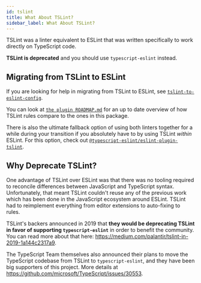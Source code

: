 ```yaml
---
id: tslint
title: What About TSLint?
sidebar_label: What About TSLint?
---
```


TSLint was a linter equivalent to ESLint that was written specifically to work directly on TypeScript code.

**TSLint is deprecated** and you should use `typescript-eslint` instead.

## Migrating from TSLint to ESLint

If you are looking for help in migrating from TSLint to ESLint, see [`tslint-to-eslint-config`](https://github.com/typescript-eslint/tslint-to-eslint-config).

You can look at [`the plugin ROADMAP.md`](https://github.com/typescript-eslint/typescript-eslint/blob/master/packages/eslint-plugin/ROADMAP.md) for an up to date overview of how TSLint rules compare to the ones in this package.

There is also the ultimate fallback option of using both linters together for a while during your transition if you
absolutely have to by using TSLint _within_ ESLint.
For this option, check out [`@typescript-eslint/eslint-plugin-tslint`](https://github.com/typescript-eslint/typescript-eslint/tree/master/packages/eslint-plugin-tslint).

## Why Deprecate TSLint?

One advantage of TSLint over ESLint was that there was no tooling required to reconcile differences between JavaScript and TypeScript syntax.
Unfortunately, that meant TSLint couldn't reuse any of the previous work which has been done in the JavaScript ecosystem around ESLint.
TSLint had to reimplement everything from editor extensions to auto-fixing to rules.

TSLint's backers announced in 2019 that **they would be deprecating TSLint in favor of supporting `typescript-eslint`** in order to benefit the community.
You can read more about that here: https://medium.com/palantir/tslint-in-2019-1a144c2317a9.

The TypeScript Team themselves also announced their plans to move the TypeScript codebase from TSLint to `typescript-eslint`,
and they have been big supporters of this project.
More details at https://github.com/microsoft/TypeScript/issues/30553.
